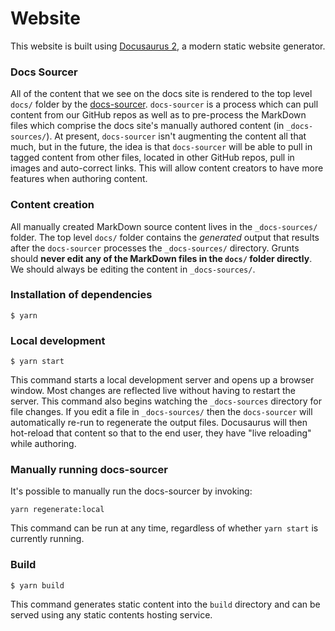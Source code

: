 # Website

This website is built using [Docusaurus 2](https://docusaurus.io/), a modern
static website generator.

### Docs Sourcer

All of the content that we see on the docs site is rendered to the top level
`docs/` folder by the
[docs-sourcer](https://githbu.com/gruntwork-io/docs-sourcer). `docs-sourcer` is
a process which can pull content from our GitHub repos as well as to pre-process
the MarkDown files which comprise the docs site's manually authored content (in
`_docs-sources/`). At present, `docs-sourcer` isn't augmenting the content all
that much, but in the future, the idea is that `docs-sourcer` will be able to
pull in tagged content from other files, located in other GitHub repos, pull in
images and auto-correct links. This will allow content creators to have more
features when authoring content.

### Content creation

All manually created MarkDown source content lives in the `_docs-sources/`
folder. The top level `docs/` folder contains the _generated_ output that
results after the `docs-sourcer` processes the `_docs-sources/` directory.
Grunts should **never edit any of the MarkDown files in the `docs/` folder
directly**. We should always be editing the content in `_docs-sources/`.

### Installation of dependencies

```
$ yarn
```

### Local development

```
$ yarn start
```

This command starts a local development server and opens up a browser window.
Most changes are reflected live without having to restart the server. This
command also begins watching the `_docs-sources` directory for file changes. If
you edit a file in `_docs-sources/` then the `docs-sourcer` will automatically
re-run to regenerate the output files. Docusaurus will then hot-reload that
content so that to the end user, they have "live reloading" while authoring.

### Manually running docs-sourcer

It's possible to manually run the docs-sourcer by invoking:

```
yarn regenerate:local
```

This command can be run at any time, regardless of whether `yarn start` is
currently running.

### Build

```
$ yarn build
```

This command generates static content into the `build` directory and can be
served using any static contents hosting service.
